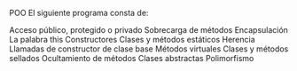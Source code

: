 POO
El siguiente programa consta de:

Acceso público, protegido o privado
Sobrecarga de métodos
Encapsulación
La palabra this
Constructores
Clases y métodos estáticos
Herencia
Llamadas de constructor de clase base
Métodos virtuales
Clases y métodos sellados
Ocultamiento de métodos
Clases abstractas
Polimorfismo 
